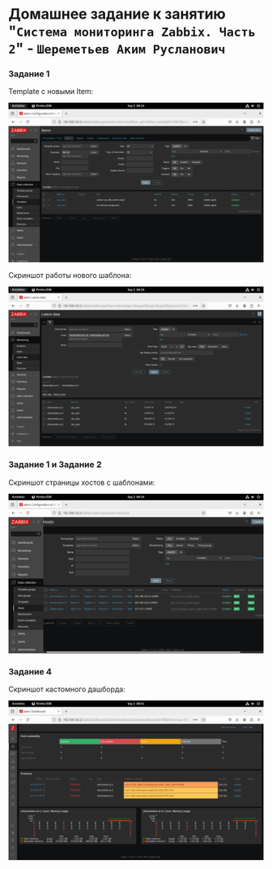 # Домашнее задание к занятию "`Система мониторинга Zabbix. Часть 2`" - `Шереметьев Аким Русланович`

### Задание 1

Template с новыми Item:

![Screen1](/img/hw1.png)

Скриншот работы нового шаблона:

![Screen2](/img/hw2.png)

### Задание 1 и Задание 2

Скриншот страницы хостов с шаблонами:

![Screen3](/img/hosts.png)

### Задание 4

Скриншот кастомного дашборда:

![Screen4](/img/dash.png)
